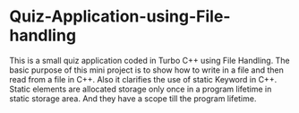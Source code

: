 # Quiz-Application-using-File-handling

This is a small quiz application coded in Turbo C++ using File Handling. The basic purpose of this mini project is to show how to write in a file and then read from a file in C++. Also it clarifies the use of static Keyword in C++.
Static elements are allocated storage only once in a program lifetime in static storage area. And they have a scope till the program lifetime. 

